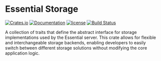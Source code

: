 # Essential Storage
[![Crates.io][crates-badge]][crates-url]
[![Documentation][docs-badge]][docs-url]
[![license][apache-badge]][apache-url]
[![Build Status][actions-badge]][actions-url]

[crates-badge]: https://img.shields.io/crates/v/essential-storage.svg
[crates-url]: https://crates.io/crates/essential-storage
[docs-badge]: https://docs.rs/essential-storage/badge.svg
[docs-url]: https://docs.rs/essential-storage
[apache-badge]: https://img.shields.io/badge/license-APACHE-blue.svg
[apache-url]: LICENSE
[actions-badge]: https://github.com/essential-contributions/essential-server/workflows/ci/badge.svg
[actions-url]: https://github.com/essential-contributions/essential-server/actions

A collection of traits that define the abstract interface for storage implementations used by the Essential server. This crate allows for flexible and interchangeable storage backends, enabling developers to easily switch between different storage solutions without modifying the core application logic.